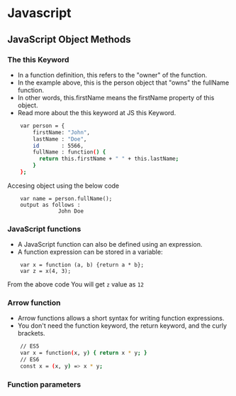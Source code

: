 # Javascript
## JavaScript Object Methods
### The this Keyword
- In a function definition, this refers to the "owner" of the function.
- In the example above, this is the person object that "owns" the fullName function.
- In other words, this.firstName means the firstName property of this object.
- Read more about the this keyword at JS this Keyword.
```sh
    var person = {
        firstName: "John",
        lastName : "Doe",
        id       : 5566,
        fullName : function() {
          return this.firstName + " " + this.lastName;
        }
    };
```
Accesing object using the below code 
```
    var name = person.fullName();
    output as follows :
                John Doe
```
### JavaScript functions
- A JavaScript function can also be defined using an expression.
- A function expression can be stored in a variable:
```
    var x = function (a, b) {return a * b};
    var z = x(4, 3); 
```
From the above code You will get ```z``` value as ```12```
### Arrow function
- Arrow functions allows a short syntax for writing function expressions.
- You don't need the function keyword, the return keyword, and the curly brackets.
```sh
    // ES5
    var x = function(x, y) { return x * y; }
    // ES6
    const x = (x, y) => x * y;
```
### Function parameters